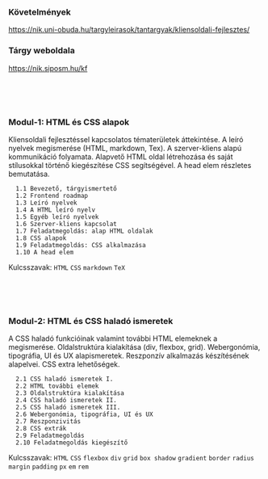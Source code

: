 ### Követelmények
https://nik.uni-obuda.hu/targyleirasok/tantargyak/kliensoldali-fejlesztes/

### Tárgy weboldala
https://nik.siposm.hu/kf

<br>
<br>
<br>

### Modul-1: HTML és CSS alapok

Kliensoldali fejlesztéssel kapcsolatos tématerületek áttekintése. A leíró nyelvek megismerése (HTML, markdown, Tex). A szerver-kliens alapú kommunikáció folyamata. Alapvető HTML oldal létrehozása és saját stílusokkal történő kiegészítése CSS segítségével. A head elem részletes bemutatása.

```
  1.1 Bevezető, tárgyismertető
  1.2 Frontend roadmap
  1.3 Leíró nyelvek
  1.4 A HTML leíró nyelv
  1.5 Egyéb leíró nyelvek
  1.6 Szerver-kliens kapcsolat
  1.7 Feladatmegoldás: alap HTML oldalak
  1.8 CSS alapok
  1.9 Feladatmegoldás: CSS alkalmazása
  1.10 A head elem
```

Kulcsszavak:
`HTML`
`CSS`
`markdown`
`TeX`

<br>
<br>
<br>

### Modul-2: HTML és CSS haladó ismeretek

A CSS haladó funkcióinak valamint további HTML elemeknek a megismerése. Oldalstruktúra kialakítása (div, flexbox, grid). Webergonómia, tipográfia, UI és UX alapismeretek. Reszponzív alkalmazás készítésének alapelvei. CSS extra lehetőségek.

```
  2.1 CSS haladó ismeretek I.
  2.2 HTML további elemek
  2.3 Oldalstruktúra kialakítása
  2.4 CSS haladó ismeretek II.
  2.5 CSS haladó ismeretek III.
  2.6 Webergonómia, tipográfia, UI és UX
  2.7 Reszponzivitás
  2.8 CSS extrák
  2.9 Feladatmegoldás
  2.10 Feladatmegoldás kiegészítő
```

Kulcsszavak:
`HTML`
`CSS`
`flexbox`
`div`
`grid`
`box shadow`
`gradient`
`border`
`radius`
`margin`
`padding`
`px`
`em`
`rem`
